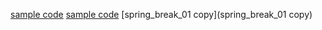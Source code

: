 [sample code](glitchcowboi_planet_swirl_09-14-24)
[sample code](glitchcowboi_spring_break_flowers)
[spring_break_01 copy](spring_break_01 copy)
